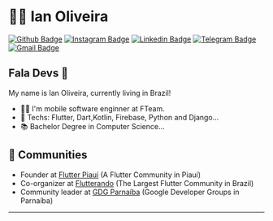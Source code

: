# :man_technologist: Ian Oliveira

[![Github Badge](https://img.shields.io/badge/-Github-000?style=flat-square&logo=Github&logoColor=white&link=https://github.com/joaopaulolndev)](https://github.com/iang12)
[![Instagram Badge](https://img.shields.io/badge/-Instagram-%23E4405F?style=flat-square&logo=instagram&logoColor=white&link=https://github.com/joaopaulolndev)](https://www.instagram.com/ianoliveira.dev/)
[![Linkedin Badge](https://img.shields.io/badge/-LinkedIn-blue?style=flat-square&logo=Linkedin&logoColor=white&link=https://www.linkedin.com/in/joaopaulolndev/)](https://www.linkedin.com/in/ian-oliveira-0701a2130/)
[![Telegram Badge](https://img.shields.io/badge/-Telegram-1ca0f1?style=flat-square&labelColor=1ca0f1&logo=telegram&logoColor=white&link=https://t.me/IanOliveira)](https://t.me/IanOliveira)
[![Gmail Badge](https://img.shields.io/badge/-Gmail-c14438?style=flat-square&logo=Gmail&logoColor=white&link=mailto:ianwandersong12@gmail.com)](mailto:ianwandersong12@gmail.com)

## Fala Devs 👋

My name is Ian Oliveira, currently living in Brazil!

- :man_technologist: I'm mobile software enginner at FTeam.
- :blue_heart: Techs: Flutter, Dart,Kotlin, Firebase, Python and Django...
- :books: Bachelor Degree in Computer Science...
## 👯 Communities
- Founder at [Flutter Piauí](https://www.instagram.com/flutter_piaui/) (A Flutter Community in Piauí)
- Co-organizer at [Flutterando](https://flutterando.com.br/) (The Largest Flutter Community in Brazil)
- Community leader at [GDG Parnaíba](https://gdg.community.dev/gdg-parnaiba/) (Google Developer Groups in Parnaíba)

---
